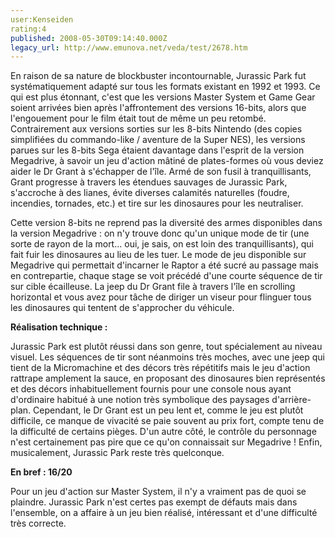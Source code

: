 ```yaml
---
user:Kenseiden
rating:4
published: 2008-05-30T09:14:40.000Z
legacy_url: http://www.emunova.net/veda/test/2678.htm
---
```

En raison de sa nature de blockbuster incontournable, Jurassic Park fut systématiquement adapté sur tous les formats existant en 1992 et 1993\. Ce qui est plus étonnant, c'est que les versions Master System et Game Gear soient arrivées bien après l'affrontement des versions 16-bits, alors que l'engouement pour le film était tout de même un peu retombé. Contrairement aux versions sorties sur les 8-bits Nintendo (des copies simplifiées du commando-like / aventure de la Super NES), les versions parues sur les 8-bits Sega étaient davantage dans l'esprit de la version Megadrive, à savoir un jeu d'action mâtiné de plates-formes où vous deviez aider le Dr Grant à s'échapper de l'île. Armé de son fusil à tranquillisants, Grant progresse à travers les étendues sauvages de Jurassic Park, s'accroche à des lianes, évite diverses calamités naturelles (foudre, incendies, tornades, etc.) et tire sur les dinosaures pour les neutraliser.  

  

Cette version 8-bits ne reprend pas la diversité des armes disponibles dans la version Megadrive : on n'y trouve donc qu'un unique mode de tir (une sorte de rayon de la mort... oui, je sais, on est loin des tranquillisants), qui fait fuir les dinosaures au lieu de les tuer. Le mode de jeu disponible sur Megadrive qui permettait d'incarner le Raptor a été sucré au passage mais en contrepartie, chaque stage se voit précédé d'une courte séquence de tir sur cible écailleuse. La jeep du Dr Grant file à travers l'île en scrolling horizontal et vous avez pour tâche de diriger un viseur pour flinguer tous les dinosaures qui tentent de s'approcher du véhicule.  

  

**Réalisation technique :**  

Jurassic Park est plutôt réussi dans son genre, tout spécialement au niveau visuel. Les séquences de tir sont néanmoins très moches, avec une jeep qui tient de la Micromachine et des décors très répétitifs mais le jeu d'action rattrape amplement la sauce, en proposant des dinosaures bien représentés et des décors inhabituellement fournis pour une console nous ayant d'ordinaire habitué à une notion très symbolique des paysages d'arrière-plan. Cependant, le Dr Grant est un peu lent et, comme le jeu est plutôt difficile, ce manque de vivacité se paie souvent au prix fort, compte tenu de la difficulté de certains pièges. D'un autre côté, le contrôle du personnage n'est certainement pas pire que ce qu'on connaissait sur Megadrive ! Enfin, musicalement, Jurassic Park reste très quelconque.  

  

**En bref : 16/20**  

Pour un jeu d'action sur Master System, il n'y a vraiment pas de quoi se plaindre. Jurassic Park n'est certes pas exempt de défauts mais dans l'ensemble, on a affaire à un jeu bien réalisé, intéressant et d'une difficulté très correcte.